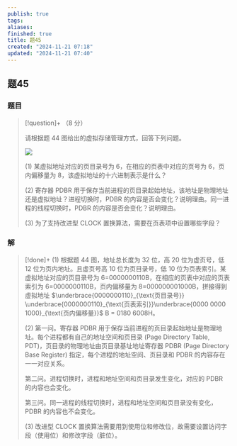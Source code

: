 ```yaml
---
publish: true
tags: 
aliases: 
finished: true
title: 题45
created: "2024-11-21 07:18"
updated: "2024-11-21 07:40"
---
```

## 题45
### 题目
> [!question]+
> （8 分）
> 
> 请根据题 44 图给出的虚拟存储管理方式，回答下列问题。
> 
> ![](https://img.hwenyi.live/202412030252961.webp)
> 
> (1) 某虚拟地址对应的页目录号为 6，在相应的页表中对应的页号为 6，页内偏移量为 8，该虚拟地址的十六进制表示是什么？
> 
> (2) 寄存器 PDBR 用于保存当前进程的页目录起始地址，该地址是物理地址还是虚拟地址？进程切换时，PDBR 的内容是否会变化？说明理由。同一进程的线程切换时，PDBR 的内容是否会变化？说明理由。
> 
> (3) 为了支持改进型 CLOCK 置换算法，需要在页表项中设置哪些字段？
### 解
> [!done]+
> (1) 根据题 44 图，地址总长度为 32 位，高 20 位为虚页号，低 12 位为页内地址。且虚页号高 10 位为页目录号，低 10 位为页表索引。某虚拟地址对应的页目录号为 6=0000000110B，在相应的页表中对应的页表索引为 6=0000000110B，页内偏移量为 8=000000001000B，拼接得到虚拟地址 $\underbrace{0000000110}_{\text{页目录号}} \underbrace{0000000110}_{\text{页表索引}}\underbrace{0000 0000 1000}_{\text{页内偏移量}}$ B = 0180 6008H。
> 
> (2) 第一问。寄存器 PDBR 用于保存当前进程的页目录起始地址是物理地址。每个进程都有自己的地址空间和页目录 (Page Directory Table, PDT)，页目录的物理地址由页目录基址地址寄存器 PDBR (Page Directory Base Register) 指定，每个进程的地址空间、页目录和 PDBR 的内容存在一一对应关系。
> 
> 第二问。进程切换时，进程和地址空间和页目录发生变化，对应的 PDBR 的内容也会变化。
> 
> 第三问。同一进程的线程切换时，进程和地址空间和页目录没有变化，PDBR 的内容也不会变化。
> 
> (3) 改进型 CLOCK 置换算法需要用到使用位和修改位，故需要设置访问字段（使用位）和修改字段（脏位）。